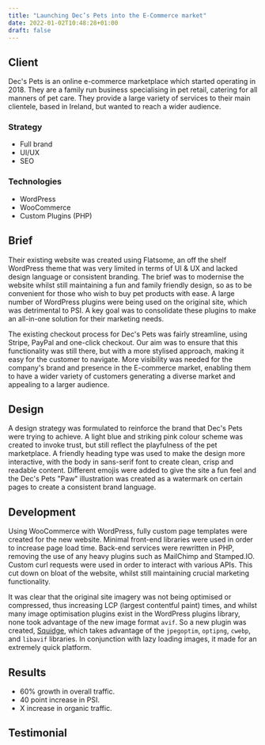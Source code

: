 ```yaml
---
title: "Launching Dec’s Pets into the E-Commerce market"
date: 2022-01-02T10:48:28+01:00
draft: false
---
```


## Client
Dec's Pets is an online e-commerce marketplace which started operating in 2018. They are a family run business
specialising in pet retail, catering for all manners of pet care. They provide a large variety of services to their
main clientele, based in Ireland, but wanted to reach a wider audience.

### Strategy

- Full brand
- UI/UX
- SEO

### Technologies

- WordPress
- WooCommerce
- Custom Plugins (PHP)

## Brief
Their existing website was created using Flatsome, an off the shelf WordPress theme that was very limited in terms of
UI & UX and lacked design language or consistent branding. The brief was to modernise the website whilst still
maintaining a fun and family friendly design, so as to be convenient for those who wish to buy pet products with ease.
A large number of WordPress plugins were being used on the original site, which was detrimental to PSI. A key goal was
to consolidate these plugins to make an all-in-one solution for their marketing needs.

The existing checkout process for Dec's Pets was fairly streamline, using Stripe, PayPal and one-click checkout. Our aim
was to ensure that this functionality was still there, but with a more stylised approach, making it easy for the
customer to navigate. More visibility was needed for the company's brand and presence in the E-commerce market, enabling
them to have a wider variety of customers generating a diverse market and appealing to a larger audience.

## Design
A design strategy was formulated to reinforce the brand that Dec's Pets were trying to achieve. A light blue and
striking pink colour scheme was created to invoke trust, but still reflect the playfulness of the pet marketplace. A
friendly heading type was used to make the design more interactive, with the body in sans-serif font to create
clean, crisp and readable content. Different emojis were added to give the site a fun feel and the Dec's
Pets "Paw" illustration was created as a watermark on certain pages to create a consistent brand language.

## Development
Using WooCommerce with WordPress, fully custom page templates were created for the new website. Minimal front-end
libraries were used in order to increase page load time. Back-end services were rewritten in PHP, removing the use of any
heavy plugins such as MailChimp and Stamped.IO. Custom curl requests were used in order to interact with various APIs.
This cut down on bloat of the website, whilst still maintaining crucial marketing functionality.

It was clear that the original site imagery was not being optimised or compressed, thus increasing LCP (largest
contentful paint) times, and whilst many image optimisation plugins exist in the WordPress plugins library, none took
advantage of the new image format `avif`. So a new plugin was created, [Squidge](https://wordpress.org/plugins/squidge/),
which takes advantage of the `jpegoptim`, `optipng`, `cwebp`, and `libavif` libraries. In conjunction with lazy loading
images, it made for an extremely quick platform.

## Results
- 60% growth in overall traffic.
- 40 point increase in PSI.
- X increase in organic traffic.

## Testimonial
